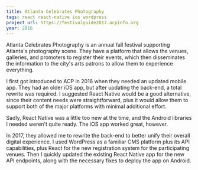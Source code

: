 ```yaml
---
title: Atlanta Celebrates Photography
tags: react react-native ios wordpress
project_url: https://festivalguide2017.acpinfo.org
year: 2016
---
```


Atlanta Celebrates Photography is an annual fall festival supporting Atlanta's
photography scene. They have a platform that allows the venues, galleries, and
promoters to register their events, which then disseminates the information to
the city's arts patrons to allow them to experience everything.

I first got introduced to ACP in 2016 when they needed an updated mobile app.
They had an older iOS app, but after updating the back-end, a total rewrite was
required. I suggested React Native would be a good alternative, since their
content needs were straightforward, plus it would allow them to support both of
the major platforms with minimal additional effort.

Sadly, React Native was a little too new at the time, and the Android libraries
I needed weren't quite ready. The iOS app worked great, however.

In 2017, they allowed me to rewrite the back-end to better unify their overall
digital experience. I used WordPress as a familiar CMS platform plus its API
capabilities, plus React for the new registration system for the participating
venues. Then I quickly updated the existing React Native app for the new API
endpoints, along with the necessary fixes to deploy the app on Android.
